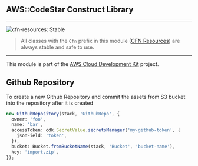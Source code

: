 ## AWS::CodeStar Construct Library
<!--BEGIN STABILITY BANNER-->
---

![cfn-resources: Stable](https://img.shields.io/badge/cfn--resources-stable-success.svg?style=for-the-badge)

> All classes with the `Cfn` prefix in this module ([CFN Resources](https://docs.aws.amazon.com/cdk/latest/guide/constructs.html#constructs_lib)) are always stable and safe to use.

---
<!--END STABILITY BANNER-->

This module is part of the [AWS Cloud Development Kit](https://github.com/aws/aws-cdk) project.


## Github Repository

To create a new Github Repository and commit the assets from S3 bucket into the repository after it is created

```ts
new GithubRepository(stack, 'GithubRepo', {
  owner: 'foo',
  name: 'bar',
  accessToken: cdk.SecretValue.secretsManager('my-github-token', {
    jsonField: 'token',
  }),
  bucket: Bucket.fromBucketName(stack, 'Bucket', 'bucket-name'),
  key: 'import.zip',
});
```
